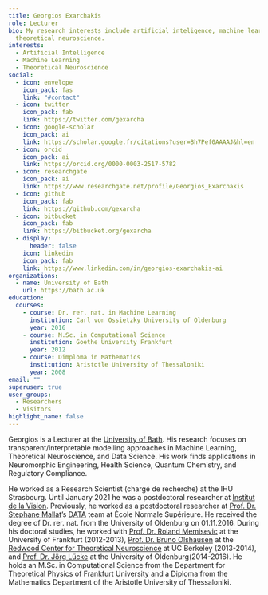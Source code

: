 ```yaml
---
title: Georgios Exarchakis
role: Lecturer
bio: My research interests include artificial inteligence, machine learning, and
  theoretical neuroscience.
interests:
  - Artificial Intelligence
  - Machine Learning
  - Theoretical Neuroscience
social:
  - icon: envelope
    icon_pack: fas
    link: "#contact"
  - icon: twitter
    icon_pack: fab
    link: https://twitter.com/gexarcha
  - icon: google-scholar
    icon_pack: ai
    link: https://scholar.google.fr/citations?user=Bh7Pef0AAAAJ&hl=en
  - icon: orcid
    icon_pack: ai
    link: https://orcid.org/0000-0003-2517-5782
  - icon: researchgate
    icon_pack: ai
    link: https://www.researchgate.net/profile/Georgios_Exarchakis
  - icon: github
    icon_pack: fab
    link: https://github.com/gexarcha
  - icon: bitbucket
    icon_pack: fab
    link: https://bitbucket.org/gexarcha
  - display:
      header: false
    icon: linkedin
    icon_pack: fab
    link: https://www.linkedin.com/in/georgios-exarchakis-ai
organizations:
  - name: University of Bath
    url: https://bath.ac.uk
education:
  courses:
    - course: Dr. rer. nat. in Machine Learning
      institution: Carl von Ossietzky University of Oldenburg
      year: 2016
    - course: M.Sc. in Computational Science
      institution: Goethe University Frankfurt
      year: 2012
    - course: Dimploma in Mathematics
      institution: Aristotle University of Thessaloniki
      year: 2008
email: ""
superuser: true
user_groups:
  - Researchers
  - Visitors
highlight_name: false
---
```

G﻿eorgios is a Lecturer at the [University of Bath](https://bath.ac.uk). His research focuses on transparent/interpretable modelling approaches in Machine Learning, Theoretical Neuroscience, and Data Science. His work finds applications in Neuromorphic Engineering, Health Science, Quantum Chemistry, and Regulatory Compliance. 

H﻿e worked as a Research Scientist (chargé de recherche) at the IHU Strasbourg.
Until January 2021 he was a postdoctoral researcher at  [Institut de la Vision](http://www.institut-vision.org/). Previously, he worked as a postdoctoral researcher at [Prof. Dr. Stephane Mallat](https://www.di.ens.fr/~mallat/)’s [DATA](https://www.di.ens.fr/data/) team at École Normale Supérieure. He received the degree of Dr. rer. nat. from the University of Oldenburg on 01.11.2016. During his doctoral studies, he worked with [Prof. Dr. Roland Memisevic](http://www.iro.umontreal.ca/~memisevr/) at the University of Frankfurt (2012-2013), [Prof. Dr. Bruno Olshausen](https://redwood.berkeley.edu/people/bruno-olshausen/) at the [Redwood Center for Theoretical Neuroscience](https://redwood.berkeley.edu/) at UC Berkeley (2013-2014), and [Prof. Dr. Jörg Lücke](https://uol.de/en/machine-learning/) at the University of Oldenburg(2014-2016). He holds an M.Sc. in Computational Science from the Department for Theoretical Physics of Frankfurt University and a Diploma from the Mathematics Department of the Aristotle University of Thessaloniki.